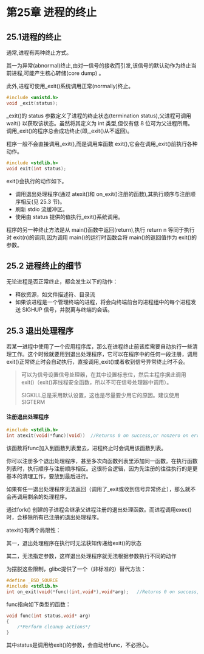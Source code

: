 # 第25章 进程的终止

## 25.1进程的终止

通常,进程有两种终止方式。

其一为异常(abnormal)终止,由对一信号的接收而引发,该信号的默认动作为终止当前进程,可能产生核心转储(core dump) 。

此外,进程可使用\_exit()系统调用正常(normally)终止。

```c
#include <unistd.h>
void _exit(status);
```

\_exit()的 status 参数定义了进程的终止状态(termination status),父进程可调用 wait()
以获取该状态。虽然将其定义为 int 类型,但仅有低 8 位可为父进程所用。
调用\_exit()的程序总会成功终止(即,\_exit()从不返回)。



程序一般不会直接调用\_exit(),而是调用库函数 exit(),它会在调用_exit()前执行各种动作。 

```c
#include <stdlib.h>
void exit(int status);
```

exit()会执行的动作如下。

- 调用退出处理程序(通过 atexit()和 on_exit()注册的函数),其执行顺序与注册顺序相反(见 25.3 节)。
-  刷新 stdio 流缓冲区。
-  使用由 status 提供的值执行_exit()系统调用。



程序的另一种终止方法是从 main()函数中返回(return),执行 return n 等同于执行对 exit(n)的调用,因为调用 main()的运行时函数会将 main()的返回值作为 exit()的参数。



## 25.2 进程终止的细节

无论进程是否正常终止，都会发生以下的动作：

- 释放资源，如文件描述符、目录流
- 如果该进程是一个管理终端的进程，将会向终端前台的进程组中的每个进程发送 SIGHUP 信号，并脱离与终端的会话。



## 25.3 退出处理程序

若某一进程中使用了一个应用程序库，那么在进程终止前该库需要自动执行一些清理工作。这个时候就要用到退出处理程序，它可以在程序中的任何一段注册，调用exit()正常终止时会自动执行，直接调用_exit()或者收到信号异常终止时不会。

> 可以为信号设置信号处理器，在其中设置标志位，然后主程序据此调用exit()（exit()非线程安全函数，所以不可在信号处理器中调用）。
>
> SIGKILL总是采用默认设置，这也是尽量要少用它的原因。建议使用SIGTERM

#### 注册退出处理程序

```c
#include <stdlib.h>
int atexit(void(*func)(void))  //Returns 0 on success,or nonzero on error
```

该函数将func加入到函数列表里去，进程终止时会调用该函数列表。

你可以注册多个退出处理程序，甚至多次向函数列表里添加同一函数。在执行函数列表时，执行顺序与注册顺序相反。这很符合逻辑，因为先注册的往往执行的是更基本的清理工作，要放到最后进行。

如果有任一退出处理程序无法返回（调用了_exit或收到信号异常终止），那么就不会再调用剩余的处理程序。

通过fork() 创建的子进程会继承父进程注册的退出处理函数。而进程调用exec()时，会移除所有已注册的退出处理程序。

atexit()有两个局限性：

其一，退出处理程序在执行时无法获知传递给exit()的状态

其二，无法指定参数，这样退出处理程序就无法根据参数执行不同的动作

为摆脱这些限制，glibc提供了一个（非标准的）替代方法：

```c
#define _BSD_SOURCE
#include <stdlib.h>
int on_exit(void(*func)(int,void*),void*arg);   //Returns 0 on success,or nonzero on error
```

func指向如下类型的函数：

```c
void func(int status,void* arg)
{
    /*Perform cleanup actions*/
}
```

其中status是调用给exit()的参数，会自动给func，不必担心。

